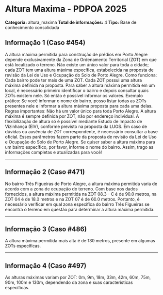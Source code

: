 # Altura Maxima - PDPOA 2025

**Categoria:** altura_maxima
**Total de informações:** 4
**Tipo:** Base de conhecimento consolidada

## Informação 1 (Caso #454)

A altura máxima permitida para construção de prédios em Porto Alegre depende exclusivamente da Zona de Ordenamento Territorial (ZOT) em que está localizado o terreno. Não existe um único valor para toda a cidade; cada ZOT tem uma altura máxima específica, estabelecida na proposta de revisão da Lei de Uso e Ocupação do Solo de Porto Alegre. Como funciona: Cada bairro pode ter mais de uma ZOT. Cada ZOT possui uma altura máxima definida na proposta. Para saber a altura máxima permitida em um local, é necessário primeiro identificar o bairro e depois consultar quais ZOTs existem nele. Só então é possível informar os valores. Exemplo prático: Se você informar o nome do bairro, posso listar todas as ZOTs presentes nele e informar a altura máxima proposta para cada uma delas. Regras importantes: Não há um valor único para toda Porto Alegre. A altura máxima é sempre definida por ZOT, não por endereço individual. A flexibilização de altura só é possível mediante Estudo de Impacto de Vizinhança (EIV), conforme previsto na proposta da LUOS. Em caso de dúvidas ou ausência de ZOT correspondente, é necessário consultar a base oficial. Esses parâmetros fazem parte da proposta de revisão da Lei de Uso e Ocupação do Solo de Porto Alegre. Se quiser saber a altura máxima para um bairro específico, por favor, informe o nome do bairro. Assim, trago as informações completas e atualizadas para você!

---

## Informação 2 (Caso #471)

No bairro Três Figueiras de Porto Alegre, a altura máxima permitida varia de acordo com a zona de ocupação do terreno. Com base nos dados fornecidos, a altura máxima permitida na ZOT 08.3 - C é de 90.0 metros, na ZOT 04 é de 18.0 metros e na ZOT 07 é de 60.0 metros. Portanto, é necessário verificar em qual zona específica do bairro Três Figueiras se encontra o terreno em questão para determinar a altura máxima permitida.

---

## Informação 3 (Caso #486)

A altura máxima permitida mais alta é de 130 metros, presente em algumas ZOTs específicas.

---

## Informação 4 (Caso #497)

As alturas máximas variam por ZOT: 0m, 9m, 18m, 33m, 42m, 60m, 75m, 90m, 100m e 130m, dependendo da zona e suas características específicas.
